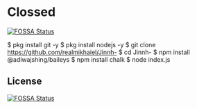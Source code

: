 # Clossed
[![FOSSA Status](https://app.fossa.com/api/projects/git%2Bgithub.com%2Frealmikhaiel%2FJinnh-.svg?type=shield)](https://app.fossa.com/projects/git%2Bgithub.com%2Frealmikhaiel%2FJinnh-?ref=badge_shield)


$ pkg install git -y
$ pkg install nodejs -y
$ git clone https://github.com/realmikhaiel/Jinnh-
$ cd Jinnh-
$ npm install @adiwajshing/baileys
$ npm install chalk
$ node index.js


## License
[![FOSSA Status](https://app.fossa.com/api/projects/git%2Bgithub.com%2Frealmikhaiel%2FJinnh-.svg?type=large)](https://app.fossa.com/projects/git%2Bgithub.com%2Frealmikhaiel%2FJinnh-?ref=badge_large)